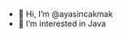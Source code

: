 - 👋 Hi, I’m @ayasincakmak
- 👀 I’m interested in Java


<!---
ayasincakmak/ayasincakmak is a ✨ special ✨ repository because its `README.md` (this file) appears on your GitHub profile.
You can click the Preview link to take a look at your changes.
--->
